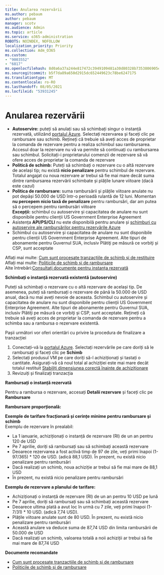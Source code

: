```yaml
---
title: Anularea rezervării
ms.author: pebaum
author: pebaum
manager: scotv
ms.audience: Admin
ms.topic: article
ms.service: o365-administration
ROBOTS: NOINDEX, NOFOLLOW
localization_priority: Priority
ms.collection: Adm_O365
ms.custom:
- "9003552"
- "6817"
ms.openlocfilehash: 8d0a6a37a244e817472c3949109481a30d80328b7353806905e05c547e196ea0
ms.sourcegitcommit: b5f7da89a650d2915dc652449623c78be6247175
ms.translationtype: MT
ms.contentlocale: ro-RO
ms.lasthandoff: 08/05/2021
ms.locfileid: "53931245"
---
```

# <a name="cancelling-reservation"></a>Anularea rezervării

- **Autoservire:** puteți să anulați sau să schimbați singur o instanță rezervată, utilizând [portalul Azure](https://portal.azure.com/#blade/Microsoft_Azure_Reservations/ReservationsBrowseBlade). Selectați rezervarea și faceți clic pe rambursare sau schimb. Rețineți că trebuie să aveți acces de proprietar la comanda de rezervare pentru a realiza schimbul sau rambursarea. Accesul doar la rezervare nu vă va permite să continuați cu rambursarea sau schimbul. Solicitați-i proprietarului comenzii de rezervare să vă ofere acces de proprietar la comanda de rezervare
- **Politică de schimb:** Puteți să schimbați o rezervare cu o altă rezervare de același tip; nu există **nicio penalizare** pentru schimbul de rezervare. Totalul angajat cu noua rezervare ar trebui să fie mai mare decât suma dintre rambursarea rezervării schimbate și plățile lunare viitoare (dacă este cazul)
- **Politica de rambursare:** suma rambursării și plățile viitoare anulate nu pot depăși 50.000 de USD într-o perioadă rulantă de 12 luni. Momentan **nu percepem nicio taxă de penalizare** pentru rambursări, dar am putea să o percepem pentru rambursări viitoare  
    **Excepții:** schimbul cu autoservire și capacitatea de anulare nu sunt disponibile pentru clienții US Government Enterprise Agreement
- Asistența **API/PS/CLI** nu este disponibilă pentru anulare și [schimburi cu autoservire ale rambursărilor pentru rezervările Azure](https://docs.microsoft.com/azure/cost-management-billing/reservations/exchange-and-refund-azure-reservations?WT.mc_id=Portal-Microsoft_Azure_Support)
- Schimbul cu autoservire și capacitatea de anulare nu sunt disponibile pentru clienții US Government Enterprise Agreement. Alte tipuri de abonamente pentru Guvernul SUA, inclusiv Plătiţi pe măsură ce vorbiţi și CSP, sunt acceptate

Aflați mai multe: [Cum sunt procesate tranzacțiile de schimb și de restituire](https://docs.microsoft.com/azure/billing/billing-azure-reservations-self-service-exchange-and-refund?WT.mc_id=Portal-Microsoft_Azure_Support#how-return-and-exchange-transactions-are-processed)  
Aflați mai multe: [Politicile de schimb și de rambursare](https://docs.microsoft.com/azure/billing/billing-azure-reservations-self-service-exchange-and-refund?WT.mc_id=Portal-Microsoft_Azure_Support#exchange-policies)  
Alte întrebări:[Consultați documente pentru instanța rezervată](https://docs.microsoft.com/azure/billing/billing-save-compute-costs-reservations?WT.mc_id=Portal-Microsoft_Azure_Support)

**Schimbați o instanță rezervată existentă (autoservire)**

Puteți să schimbați o rezervare cu o altă rezervare de același tip. De asemenea, puteți să rambursați o rezervare de până la 50.000 de USD anual, dacă nu mai aveți nevoie de aceasta. Schimbul cu autoservire și capacitatea de anulare nu sunt disponibile pentru clienții US Government Enterprise Agreement. Alte tipuri de abonamente pentru Guvernul SUA, inclusiv Plătiţi pe măsură ce vorbiţi și CSP, sunt acceptate. Rețineți că trebuie să aveți acces de proprietar la comanda de rezervare pentru a schimba sau a rambursa o rezervare existentă.

Pașii următori vor oferi orientări cu privire la procedura de finalizare a tranzacției

1. Conectați-vă la [portalul Azure](https://portal.azure.com/#blade/Microsoft_Azure_Reservations/ReservationsBrowseBlade). Selectați rezervările pe care doriți să le rambursați și faceți clic pe **Schimb**
2. Selectați produsul VM pe care doriți să-l achiziționați și tastați o cantitate. Asigurați-vă că noul total al achiziției este mai mare decât totalul restituit [Stabiliți dimensiunea corectă înainte de achiziționare](https://docs.microsoft.com/azure/virtual-machines/windows/prepay-reserved-vm-instances?WT.mc_id=Portal-Microsoft_Azure_Support#determine-the-right-vm-size-before-you-buy)
3. Revizuiți și finalizați tranzacția

**Rambursați o instanță rezervată**

Pentru a rambursa o rezervare, accesați **Detalii rezervare** și faceți clic pe **Rambursare**

**Rambursare proporțională:**

**Exemple de tarifare fracționară și cerințe minime pentru rambursare și schimb**  
Exemplu de rezervare în prealabil:

- La 1 ianuarie, achiziționați o instanță de rezervare (RI) de un an pentru 120 de USD
- Pe 7 aprilie, doriți să rambursați sau să schimbați această rezervare
- Deoarece rezervarea a fost activă timp de 97 de zile, veți primi înapoi (1-97/365) * 120 de USD. (adică 88,1 USD). În prezent, nu există nicio penalizare pentru rambursări
- Dacă realizați un schimb, noua achiziție ar trebui să fie mai mare de 88,1 USD
- În prezent, nu există nicio penalizare pentru rambursări

**Exemplu de rezervare a planului de tarifare:**

- Achiziționați o instanță de rezervare (RI) de un an pentru 10 USD pe lună
- Pe 7 aprilie, doriți să rambursați sau să schimbați această rezervare
- Deoarece ultima plată a avut loc în urmă cu 7 zile, veți primi înapoi (1-7/31) * 10 USD. (adică 7,74 USD).
- Plățile viitoare anulate sunt de 80 USD. În prezent, nu există nicio penalizare pentru rambursări
- Această anulare va deduce suma de 87,74 USD din limita rambursării de 50.000 de USD
- Dacă realizați un schimb, valoarea totală a noii achiziții ar trebui să fie mai mare de 87,74 USD

**Documente recomandate**

- [Cum sunt procesate tranzacțiile de schimb și de rambursare](https://docs.microsoft.com/azure/billing/billing-azure-reservations-self-service-exchange-and-refund?WT.mc_id=Portal-Microsoft_Azure_Support#how-return-and-exchange-transactions-are-processed)
- [Politicile de schimb și de rambursare](https://docs.microsoft.com/azure/billing/billing-azure-reservations-self-service-exchange-and-refund?WT.mc_id=Portal-Microsoft_Azure_Support#exchange-policies)